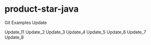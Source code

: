# product-star-java
Git Examples Update

Update_11
Update_2
Update_3
Update_4
Update_5
Update_6
Update_7
Update_8
